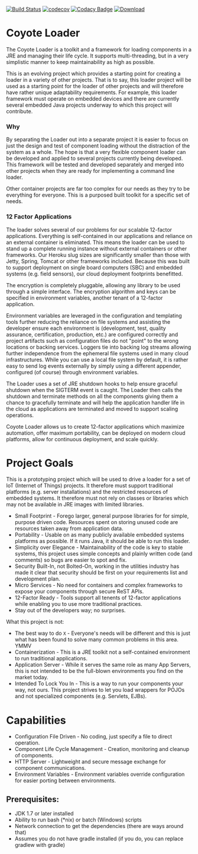 [![Build Status](https://travis-ci.org/sdcote/loader.svg?branch=master)](https://travis-ci.org/sdcote/loader)
[![codecov](https://codecov.io/gh/sdcote/loader/branch/master/graph/badge.svg)](https://codecov.io/gh/sdcote/loader)
[![Codacy Badge](https://api.codacy.com/project/badge/Grade/4490b4b198894a22b2c19bc44b1ca71b)](https://www.codacy.com/app/sdcote/loader?utm_source=github.com&amp;utm_medium=referral&amp;utm_content=sdcote/loader&amp;utm_campaign=Badge_Grade)
[![Download](https://api.bintray.com/packages/sdcote/maven/Loader/images/download.png) ](https://bintray.com/sdcote/maven/Loader/_latestVersion)

# Coyote Loader

The Coyote Loader is a toolkit and a framework for loading components in a JRE and managing their life cycle. It supports multi-threading, but in a very simplistic manner to keep maintainability as high as possible.

This is an evolving project which provides a starting point for creating a loader in a variety of other projects. That is to say, this loader project will be used as a starting point for the loader of other projects and will therefore have rather unique adaptability requirements. For example, this loader framework must operate on embedded devices and there are currently several embedded Java projects underway to which this project will contribute. 

### Why
By separating the Loader out into a separate project it is easier to focus on just the design and test of component loading without the distraction of the system as a whole. The hope is that a very flexible component loader can be developed and applied to several projects currently being developed. This framework will be tested and developed separately and merged into other projects when they are ready for implementing a command line loader. 

Other container projects are far too complex for our needs as they try to be everything for everyone. This is a purposed built toolkit for a specific set of needs.

### 12 Factor Applications
The loader solves several of our problems for our scalable 12-factor applications. Everything is self-contained in our applications and reliance on an external container is eliminated. This means the loader can be used to stand up a complete running instance without external containers or other frameworks. Our Heroku slug sizes are significantly smaller than those with Jetty, Spring, Tomcat or other frameworks included. Because this was built to support deployment on single board computers (SBC) and embedded systems (e.g. field sensors), our cloud deployment footprints benefitted.

The encryption is completely pluggable, allowing any library to be used through a simple interface. The encryption algorithm and keys can be specified in environment variables, another tenant of a 12-factor application.

Environment variables are leveraged in the configuration and templating tools further reducing the reliance on file systems and assisting the developer ensure each environment is (development, test, quality assurance, certification, production, etc.) are configured correctly and project artifacts such as configuration files do not "point" to the wrong locations or backing services.
Loggers tie into backing log streams allowing further independence from the ephemeral file systems used in many cloud infrastructures. While you can use a local file system by default, it is rather easy to send log events externally by simply using a different appender, configured (of course) through environment variables.

The Loader uses a set of JRE shutdown hooks to help ensure graceful shutdown when the SIGTERM event is caught. The Loader then calls the shutdown and terminate methods on all the components giving them a chance to gracefully terminate and will help the application handler life in the cloud as applications are terminated and moved to support scaling operations.

Coyote Loader allows us to create 12-factor applications which maximize automation, offer maximum portability, can be deployed on modern cloud platforms, allow for continuous deployment, and scale quickly.
 

# Project Goals

This is a prototyping project which will be used to drive a loader for a set of IoT (Internet of Things) projects. It therefore must support traditional platforms (e.g. server installations) and the restricted resources of embedded systems. It therefore must not rely on classes or libraries which may not be available in JRE images with limited libraries. 

  * Small Footprint - Forego larger, general purpose libraries for for simple, purpose driven code. Resources spent on storing unused code are resources taken away from application data.
  * Portability - Usable on as many publicly available embedded systems platforms as possible. If it runs Java, it should be able to run this loader.
  * Simplicity over Elegance - Maintainability of the code is key to stable systems, this project uses simple concepts and plainly written code (and comments) so bugs are easier to spot and fix.
  * Security Built-In, not Bolted-On, working in the utilities industry has made it clear that security should be first on your requirements list and development plan.
  * Micro Services - No need for containers and complex frameworks to expose your components through secure ReST APIs.
  * 12-Factor Ready - Tools support all tenents of 12-factor applications while enabling you to use more traditional practices.
  * Stay out of the developers way; no surprises.

What this project is not:

  * The best way to do `X` - Everyone's needs will be different and this is just what has been found to solve many common problems in this area. YMMV
  * Containerization - This is a JRE toolkit not a self-contained environment to run traditional applications.
  * Application Server - While it serves the same role as many App Servers, this is not intended to be the full-blown environments you find on the market today.
  * Intended To Lock You In - This is a way to run your components your way, not ours. This project strives to let you load wrappers for POJOs and not specialized components (e.g. Servlets, EJBs).

# Capabilities
 * Configuration File Driven - No coding, just specify a file to direct operation.
 * Component Life Cycle Management - Creation, monitoring and cleanup of components.
 * HTTP Server - Lightweight and secure message exchange for component communications.
 * Environment Variables - Environment variables override configuration for easier porting between environments.

## Prerequisites:

  * JDK 1.7 or later installed
  * Ability to run bash (*nix) or batch (Windows) scripts
  * Network connection to get the dependencies (there are ways around that)
  * Assumes you do not have gradle installed (if you do, you can replace gradlew with gradle)
